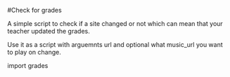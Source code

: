 #Check for grades

A simple script to check if a site changed or not which can mean that your teacher updated the grades.

Use it as a script with arguemnts url and optional what music_url you want to play on change.

import grades